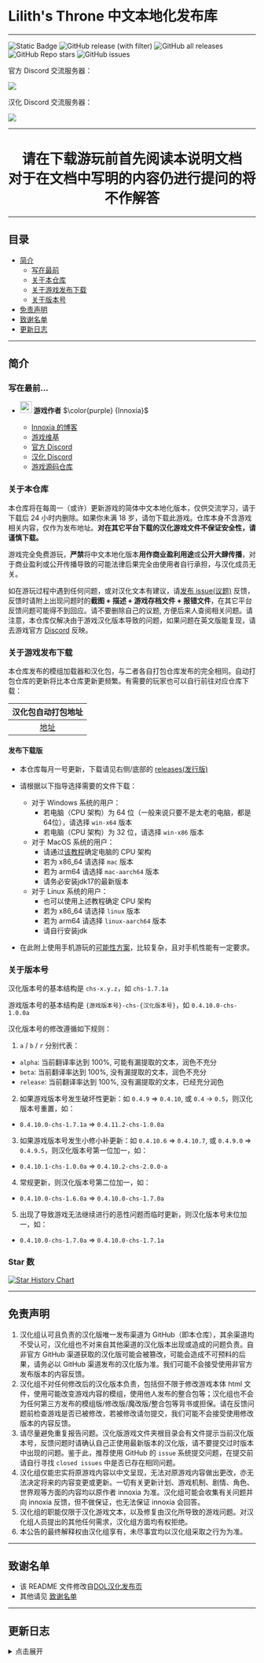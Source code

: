# Lilith's Throne 中文本地化发布库

---
![Static Badge](https://img.shields.io/badge/Author-Innoxia-purple?link=https%3A%2F%2Flilithsthrone.blogspot.com%2F)
![GitHub release (with filter)](https://img.shields.io/github/v/release/chinese-liliths-throne/liliths-throne-chinese-release?link=https%3A%2F%2Fgithub.com%2Fchinese-liliths-throne%2Fliliths-throne-chinese-release%2Flatest)
![GitHub all releases](https://img.shields.io/github/downloads/chinese-liliths-throne/liliths-throne-chinese-release/total?link=https%3A%2F%2Fgithub.com%2Fchinese-liliths-throne%2Fliliths-throne-chinese-release%2Freleases%2Flatest)
![GitHub Repo stars](https://img.shields.io/github/stars/chinese-liliths-throne/liliths-throne-chinese-release)
![GitHub issues](https://img.shields.io/github/issues-raw/chinese-liliths-throne/liliths-throne-chinese-release)

官方 Discord 交流服务器：

[![](https://dcbadge.vercel.app/api/server/nDRvMXH)](https://discord.gg/nDRvMXH)

汉化 Discord 交流服务器：

[![](https://dcbadge.vercel.app/api/server/hqj7WA7PKp)](https://discord.gg/hqj7WA7PKp)

---

<div align="center">

# 请在下载游玩前首先阅读本说明文档<br>对于在文档中写明的内容仍进行提问的将不作解答

</div>

---

## 目录

* [简介](#简介)
  * [写在最前](#写在最前)
  * [关于本仓库](#关于本仓库)
  * [关于游戏发布下载](#关于游戏发布下载)
  * [关于版本号](#关于版本号)
* [免责声明](#免责声明)
* [致谢名单](#致谢名单)
* [更新日志](#更新日志)

---

## 简介
### 写在最前...
- <img decoding="async" src="https://avatars.githubusercontent.com/u/25914384?v=4" width="24" alt=""> <b>游戏作者</b> $\color{purple} {Innoxia}$

  - [Innoxia 的博客][blog]
  - [游戏维基][wiki]
  - [官方 Discord][discord]
  - [汉化 Discord][discord-zh]
  - [游戏源码仓库][github]

### 关于本仓库

本仓库将在每周一（或许）更新游戏的简体中文本地化版本，仅供交流学习，请于下载后 24 小时内删除。如果你未满 18 岁，请勿下载此游戏。仓库本身不含游戏相关内容，仅作为发布地址。**对在其它平台下载的汉化游戏文件不保证安全性，请谨慎下载。**

游戏完全免费游玩，**严禁**将中文本地化版本**用作商业盈利用途**或**公开大肆传播**，对于商业盈利或公开传播导致的可能法律后果完全由使用者自行承担，与汉化成员无关。

如在游玩过程中遇到任何问题，或对汉化文本有建议，请[发布 issue(议题)][issues] 反馈，反馈时请附上出现问题时的**截图 + 描述 + 游戏存档文件 + 报错文件**，在其它平台反馈问题可能得不到回应。请不要删除自己的议题, 方便后来人查阅相关问题。请注意，本仓库仅解决由于游戏汉化版本导致的问题，如果问题在英文版能复现，请去游戏官方 [Discord][discord] 反映。

### 关于游戏发布下载

本仓库发布的模组加载器和汉化包，与二者各自打包仓库发布的完全相同。自动打包仓库的更新将比本仓库更新更频繁。有需要的玩家也可以自行前往对应仓库下载：

|    汉化包自动打包地址     |
|:----------------:|
| [地址][i18n-build] |

#### 发布下载版
- 本仓库每月一号更新，下载请见右侧/底部的 [releases(发行版)][releases-latest]
- 请根据以下指导选择需要的文件下载：
  - 对于 Windows 系统的用户：
    - 若电脑（CPU 架构）为 64 位（一般来说只要不是太老的电脑，都是64位），请选择 `win-x64` 版本
    - 若电脑（CPU 架构）为 32 位，请选择 `win-x86` 版本
  - 对于 MacOS 系统的用户：
    - 请通过[该教程](https://juejin.cn/post/7112023770247725063)确定电脑的 CPU 架构
    - 若为 x86_64 请选择 `mac` 版本
    - 若为 arm64 请选择 `mac-aarch64` 版本
    - 请务必安装jdk17的最新版本
  - 对于 Linux 系统的用户：
    - 也可以使用上述教程确定 CPU 架构
    - 若为 x86_64 请选择 `linux` 版本
    - 若为 arm64 请选择 `linux-aarch64` 版本
    - 请自行安装jdk

- 在此附上使用手机游玩的[可能性方案](https://github.com/Agreous/liliths-throne-on-android#readme)，比较复杂，且对手机性能有一定要求。

### 关于版本号
汉化版本号的基本结构是 `chs-x.y.z`，如 `chs-1.7.1a`

游戏版本号的基本结构是 `{游戏版本号}-chs-{汉化版本号}`，如 `0.4.10.0-chs-1.0.0a`

汉化版本号的修改遵循如下规则：
1. `a` / `b` / `r` 分别代表：
  - `alpha`: 当前翻译率达到 100%, 可能有漏提取的文本，润色不充分
  - `beta`: 当前翻译率达到 100%, 没有漏提取的文本，润色不充分
  - `release`: 当前翻译率达到 100%, 没有漏提取的文本，已经充分润色
2. 如果游戏版本号发生破坏性更新：如 `0.4.9` => `0.4.10`, 或 `0.4` -> `0.5`，则汉化版本号重置，如：
  - `0.4.10.0-chs-1.7.1a` => `0.4.11.2-chs-1.0.0a`
3. 如果游戏版本号发生小修小补更新：如 `0.4.10.6` => `0.4.10.7`, 或 `0.4.9.0` => `0.4.9.5`，则汉化版本号第一位加一，如：
  - `0.4.10.1-chs-1.0.0a` => `0.4.10.2-chs-2.0.0-a`
4. 常规更新，则汉化版本号第二位加一，如：
  - `0.4.10.0-chs-1.6.0a` => `0.4.10.0-chs-1.7.0a`
5. 出现了导致游戏无法继续进行的恶性问题而临时更新，则汉化版本号末位加一，如：
  - `0.4.10.0-chs-1.7.0a` => `0.4.10.0-chs-1.7.1a`

### Star 数

[![Star History Chart](https://api.star-history.com/svg?repos=chinese-liliths-throne/liliths-throne-chinese-release&type=Date)](https://star-history.com/#chinese-liliths-throne/liliths-throne-chinese-release&Date)

---

## 免责声明

1. 汉化组认可且负责的汉化版唯一发布渠道为 GitHub（即本仓库），其余渠道均不受认可，汉化组也不对来自其他渠道的汉化版本出现或造成的问题负责。自非官方 GitHub 渠道获取的汉化版可能会被篡改，可能会造成不可预料的后果，请务必以 GitHub 渠道发布的汉化版为准。我们可能不会接受使用非官方发布版本的内容反馈。
2. 汉化组不对任何修改后的汉化版本负责，包括但不限于修改游戏本体 html 文件，使用可能改变游戏内容的模组，使用他人发布的整合包等；汉化组也不会为任何第三方发布的模组版/修改版/魔改版/整合包等背书或担保。请在反馈问题前检查游戏是否已被修改，若被修改请勿提交，我们可能不会接受使用修改版本的内容反馈。
3. 请尽量避免重复报告问题。汉化版游戏文件夹根目录会有文件提示当前汉化版本号，反馈问题时请确认自己正使用最新版本的汉化版，请不要提交过时版本中出现的问题。鉴于此，推荐使用 GitHub 的 `issue` 系统提交问题，在提交前请自行寻找 `closed issues` 中是否已存在相同问题。
4. 汉化组仅能忠实将原游戏内容以中文呈现，无法对原游戏内容做出更改，亦无法决定将来的内容变更或更新。一切有关更新计划、游戏机制、剧情、角色、世界观等方面的内容均以原作者 innoxia 为准。汉化组可能会收集有关问题并向 innoxia 反馈，但不做保证，也无法保证 innoxia 会回答。
5. 汉化组的职能仅限于汉化游戏文本，以及修复由汉化所导致的游戏问题。对汉化组人员提出的其他任何需求，汉化组方面均有权拒绝。
6. 本公告的最终解释权由汉化组享有，未尽事宜均以汉化组采取之行为为准。

---

## 致谢名单
* 该 README 文件修改自[DOL汉化发布页](github-dol)
* 其他请见 [致谢名单](CREDITS.md)

---

## 更新日志
<details>
<summary>点击展开</summary>

- 2025.6.10
  - 发布 `0.4.10.9-chs-1.0.0` 版
    - 完成 0.4.10.9 版本的汉化

- 2025.1.5
  - 发布 `0.4.10.7-chs-1.0.1a` 版
    - 修复了部分情况下出现乱码的问题

- 2025.1.3
  - 发布 `0.4.10.7-chs-1.0.0a` 版
    - 完成对应版本的汉化

- 2024.12.30
  - 发布 `0.4.10.3-chs-1.0.0a` 版
    - 完成对应版本的汉化

- 2024.9.12
  - 发布 `0.4.10.0-chs-1.0.0a` 版
    - 基本完成了提取，仅有部分文本遗漏，完全汉化，未润色

</details>

[blog]: https://lilithsthrone.blogspot.com/
[wiki]: http://tptiap.co.uk/index.php/Main_Page
[github]: https://github.com/Innoxia/liliths-throne-public
[github-dol]: https://github.com/Eltirosto/Degrees-of-Lewdity-Chinese-Localization/tree/main
[discord]: https://discord.gg/nDRvMXH
[discord-zh]: https://discord.gg/hqj7WA7PKp
[releases-latest]: https://github.com/chinese-liliths-throne/liliths-throne-chinese-release/releases/latest
[i18n-mod]: https://github.com/Lyoko-Jeremie/Degrees-of-Lewdity_Mod_i18nMod
[i18n-build]: https://github.com/chinese-liliths-throne/liliths-throne-chinese-localization
[issues]: https://github.com/chinese-liliths-throne/liliths-throne-chinese-release/issues
